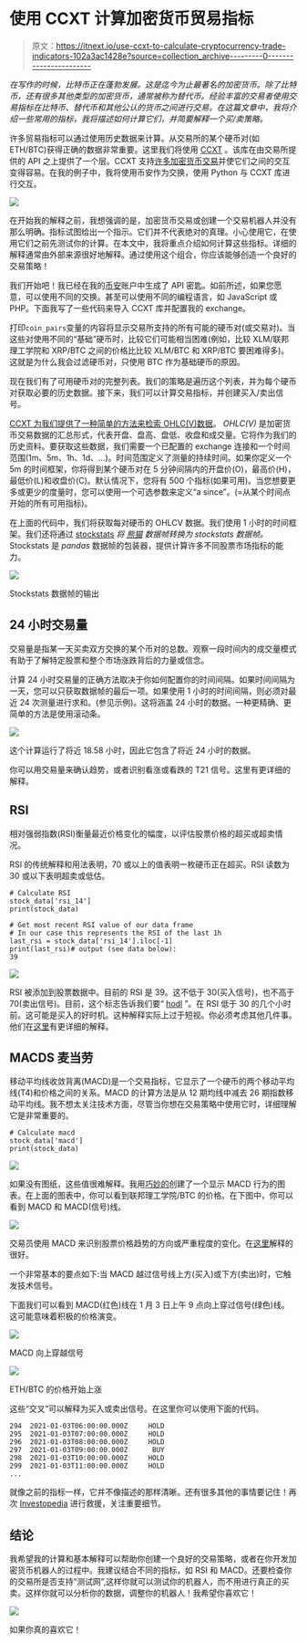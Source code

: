 # 使用 CCXT 计算加密货币贸易指标

> 原文：<https://itnext.io/use-ccxt-to-calculate-cryptocurrency-trade-indicators-102a3ac1428e?source=collection_archive---------0----------------------->

*在写作的时候，比特币正在蓬勃发展。这是迄今为止最著名的加密货币。除了比特币，还有很多其他类型的加密货币，通常被称为替代币。经验丰富的交易者使用交易指标在比特币、替代币和其他公认的货币之间进行交易。在这篇文章中，我将介绍一些常用的指标，我将描述如何计算它们，并简要解释一个买/卖策略。*

许多贸易指标可以通过使用历史数据来计算。从交易所的某个硬币对(如 ETH/BTC)获得正确的数据非常重要。这里我们将使用 [CCXT](https://github.com/ccxt/ccxt) 。该库在由交易所提供的 API 之上提供了一个层。CCXT 支持[许多加密货币交易](https://github.com/ccxt/ccxt#supported-cryptocurrency-exchange-markets)并使它们之间的交互变得容易。在我的例子中，我将使用币安作为交换，使用 Python 与 CCXT 库进行交互。

![](img/dc87bb80810dacf5fbb027d6b9c2374c.png)

在开始我的解释之前，我想强调的是，加密货币交易或创建一个交易机器人并没有那么明确。指标试图给出一个指示。它们并不代表绝对的真理。小心使用它，在使用它们之前先测试你的计算。在本文中，我将重点介绍如何计算这些指标。详细的解释通常由外部来源很好地解释。通过使用这个组合，你应该能够创造一个良好的交易策略！

我们开始吧！我已经在我的[币安](https://www.binance.com/en)账户中生成了 API 密匙。如前所述，如果您愿意，可以使用不同的交换。甚至可以使用不同的编程语言，如 JavaScript 或 PHP。下面我写了一些代码来导入 CCXT 库并配置我的 exchange。

打印`coin_pairs`变量的内容将显示交易所支持的所有可能的硬币对(或交易对)。当这些对使用不同的“基础”硬币时，比较它们可能相当困难(例如，比较 XLM/联邦理工学院和 XRP/BTC 之间的价格比比较 XLM/BTC 和 XRP/BTC 要困难得多)。这就是为什么我会过滤硬币对，只使用 BTC 作为基础硬币的原因。

现在我们有了可用硬币对的完整列表。我们的策略是遍历这个列表，并为每个硬币对获取必要的历史数据。接下来，我们可以计算交易指标，并创建买入/卖出信号。

[CCXT 为我们提供了一种简单的方法来检索 OHLC(V)数据](https://github.com/ccxt/ccxt/wiki/Manual#ohlcv-candlestick-charts)。 *OHLC(V)* 是加密货币交易数据的汇总形式，代表开盘、盘高、盘低、收盘和成交量。它将作为我们的历史资料。要获取这些数据，我们需要一个已配置的 exchange 连接和一个时间范围(1m、5m、1h、1d、…)。时间范围定义了测量的持续时间。如果你定义一个 5m 的时间框架，你将得到某个硬币对在 5 分钟间隔内的开盘价(O)，最高价(H)，最低价(L)和收盘价(C)。默认情况下，您将有 500 个指标(如果可用)。当您想要更多或更少的度量时，您可以使用一个可选参数来定义“a since”。(=从某个时间点开始的所有可用指标)。

在上面的代码中，我们将获取每对硬币的 OHLCV 数据。我们使用 1 小时的时间框架。我们还将通过 [stockstats](https://pypi.org/project/stockstats/) *将 [*熊猫*](https://pypi.org/project/pandas/) 数据帧转换为 *stockstats* 数据帧。* Stockstats 是 *pandas* 数据帧的包装器，提供计算许多不同股票市场指标的能力。

![](img/aed8ac6f5cf5fb04c549b74285af9cf5.png)

Stockstats 数据帧的输出

## 24 小时交易量

交易量是指某一天买卖双方交换的某个币对的总数。观察一段时间内的成交量模式有助于了解特定股票和整个市场涨跌背后的力量或信念。

计算 24 小时交易量的正确方法取决于你如何配置你的时间间隔。如果时间间隔为一天，您可以只获取数据帧的最后一项。如果使用 1 小时的时间间隔，则必须对最近 24 次测量进行求和。(参见示例)。这将涵盖 24 小时的数据。一种更精确、更简单的方法是使用滚动条。

![](img/8ea0dd06d509746f428443bc2e9d755b.png)

这个计算运行了将近 18.58 小时，因此它包含了将近 24 小时的数据。

你可以用交易量来确认趋势，或者识别看涨或看跌的 T21 信号。这里有更详细的解释。

## RSI

相对强弱指数(RSI)衡量最近价格变化的幅度，以评估股票价格的超买或超卖情况。

RSI 的传统解释和用法表明，70 或以上的值表明一枚硬币正在超买。RSI 读数为 30 或以下表明超卖或低估。

```
# Calculate RSI                       
stock_data['rsi_14']                     
print(stock_data)

# Get most recent RSI value of our data frame
# In our case this represents the RSI of the last 1h                  last_rsi = stock_data['rsi_14'].iloc[-1]                       print(last_rsi)# output (see data below):
39
```

![](img/dab3d3b031a12f076108a3f26794268b.png)

RSI 被添加到股票数据中。目前的 RSI 是 39。这不低于 30(买入信号)，也不高于 70(卖出信号)。目前，这个标志告诉我们要“ [hodl](https://en.wikipedia.org/wiki/Hodl) ”。在 RSI 低于 30 的几个小时前。这可能是买入的好时机。这种解释实际上过于短视。你必须考虑其他几件事。他们在[这里](https://www.investopedia.com/terms/r/rsi.asp)有更详细的解释。

## MACDS 麦当劳

移动平均线收敛背离(MACD)是一个交易指标，它显示了一个硬币的两个移动平均线(T4)和价格之间的关系。MACD 的计算方法是从 12 期均线中减去 26 期指数移动平均线。我不想太关注技术方面，尽管当你想在交易策略中使用它时，详细理解它是非常重要的。

```
# Calculate macd
stock_data['macd']
print(stock_data)
```

![](img/3b64101a4c21a93c1b154e4a5e9dbf9a.png)

如果没有图纸，这些值很难解释。我用[巧妙的](https://pypi.org/project/plotly/)创建了一个显示 MACD 行为的图表。在上面的图表中，你可以看到联邦理工学院/BTC 的价格。在下图中，你可以看到 MACD 和 MACD(信号)线。

![](img/f694b5271cc263849f60c84b7e593086.png)

交易员使用 MACD 来识别股票价格趋势的方向或严重程度的变化。在[这里](https://www.investopedia.com/terms/m/macd.asp)解释的很好。

一个非常基本的要点如下:当 MACD 越过信号线上方(买入)或下方(卖出)时，它触发技术信号。

下面我们可以看到 MACD(红色)线在 1 月 3 日上午 9 点向上穿过信号(绿色)线。这可能意味着积极的价格演变。

![](img/d346faa6ceb3a58d4ce0d260facca8d9.png)

MACD 向上穿越信号

![](img/720ddebdf8e4bdd481852c9f6202f995.png)

ETH/BTC 的价格开始上涨

这些“交叉”可以解释为买入或卖出信号。在这里你可以使用下面的代码。

```
294  2021-01-03T06:00:00.000Z     HOLD
295  2021-01-03T07:00:00.000Z     HOLD
296  2021-01-03T08:00:00.000Z     HOLD
297  2021-01-03T09:00:00.000Z      BUY
298  2021-01-03T10:00:00.000Z     HOLD
299  2021-01-03T11:00:00.000Z     HOLD
...
```

就像之前的指标一样，它并不像描述的那样清晰。还有很多其他的事情要记住！再次 [Investopedia](https://www.investopedia.com/terms/m/macd.asp) 进行救援，关注重要细节。

## 结论

我希望我的计算和基本解释可以帮助你创建一个良好的交易策略，或者在你开发加密货币机器人的过程中。我建议结合不同的指标，如 RSI 和 MACD。还要检查你的交易所是否支持“测试网”,这样你就可以测试你的机器人，而不用进行真正的买卖。这样你就可以分析你的数据，调整你的机器人！我希望你喜欢它！

[![](img/83dc7212ef8502659c81086ad58b8d96.png)](https://www.buymeacoffee.com/dZb8fLN)

如果你真的喜欢它！